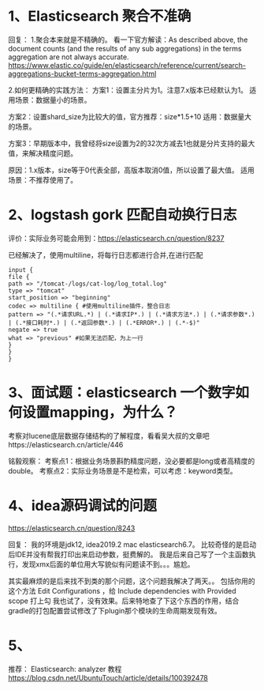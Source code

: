 # 1、Elasticsearch 聚合不准确

回复：
1.聚合本来就是不精确的。
看一下官方解读：As described above, the document counts (and the results of any sub aggregations) in the terms aggregation are not always accurate. 
https://www.elastic.co/guide/en/elasticsearch/reference/current/search-aggregations-bucket-terms-aggregation.html
 
2.如何更精确的实践方法：
方案1：设置主分片为1。注意7.x版本已经默认为1。 
适用场景：数据量小的场景。 
 
方案2：设置shard_size为比较大的值，官方推荐：size*1.5+10 
适用：数据量大的场景。 
 
方案3：早期版本中，我曾经将size设置为2的32次方减去1也就是分片支持的最大值，来解决精度问题。
 
原因：1.x版本，size等于0代表全部，高版本取消0值，所以设置了最大值。 
适用场景：不推荐使用了。

# 2、logstash gork 匹配自动换行日志

评价：实际业务可能会用到：https://elasticsearch.cn/question/8237

已经解决了，使用multiline，将每行日志都进行合并,在进行匹配
```
input {
file {
path => "/tomcat-/logs/cat-log/log_total.log"
type => "tomcat"
start_position => "beginning"
codec => multiline { #使用multiline插件，整合日志
pattern => "(.*请求URL.*) | (.*请求IP*.) | (.*请求方法*.) | (.*请求参数*.) | (.*接口耗时*.) | (.*返回参数*.) | (.*ERROR*.) | (.*-$)"
negate => true
what => "previous" #如果无法匹配，为上一行
}
}
}
```

# 3、面试题：elasticsearch 一个数字如何设置mapping，为什么？

考察对lucene底层数据存储结构的了解程度，看看吴大叔的文章吧https://elasticsearch.cn/article/446

铭毅观察：
考察点1：根据业务场景斟酌精度问题，没必要都是long或者高精度的double。
考察点2：实际业务场景是不是检索，可以考虑：keyword类型。

# 4、idea源码调试的问题
https://elasticsearch.cn/question/8243

回复：
我的环境是jdk12, idea2019.2 mac elasticsearch6.7。 比较奇怪的是启动后IDE并没有帮我打印出来启动参数，挺费解的。
我是后来自己写了一个主函数执行，发现xmx后面的单位用大写貌似有问题读不到。。。尴尬。

其实最麻烦的是后来找不到类的那个问题，这个问题我解决了两天。。 
包括你用的这个方法 Edit Configurations ，给 Include dependencies with Provided scope 打上勾 我也试了，没有效果。后来特地查了下这个东西的作用，结合gradle的打包配置尝试修改了下plugin那个模块的生命周期发现有效。

# 5、

推荐：
Elasticsearch: analyzer 教程
https://blog.csdn.net/UbuntuTouch/article/details/100392478


